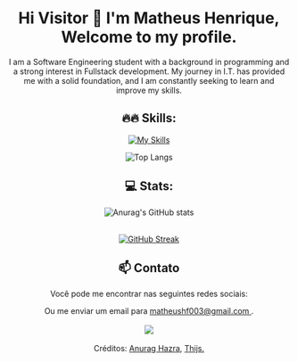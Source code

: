 <div align="center">

# Hi Visitor 👋 I'm Matheus Henrique, Welcome to my profile.

I am a Software Engineering student with a background in programming and a strong interest in Fullstack development. My journey in I.T. has provided me with a solid foundation, and I am constantly seeking to learn and improve my skills.

## 🔥🔥 Skills:

[![My Skills](https://skillicons.dev/icons?i=html,css,js,react,nodejs,php,py,java,c,git,vscode,mysql,postgres,debian&theme=dark&perline=7)](https://skillicons.dev)

![Top Langs](https://github-readme-stats.vercel.app/api/top-langs/?username=eng-mathias&layout=compact&langs_count=6&count_private=true&theme=merko&show_icons=true&border_radius=12)

## 💻 Stats:

![Anurag's GitHub stats](https://github-readme-stats.vercel.app/api?username=eng-mathias&count_private=true&theme=merko&show_icons=true&hide_title=true&layout=compact&hide=contribs)
<br></br>

[![GitHub Streak](https://streak-stats.demolab.com?user=eng-mathias&theme=merko&border_radius=12&locale=pt_BR&short_numbers=true&date_format=j%20M%5B%20Y%5D&mode=weekly)](https://git.io/streak-stats)

## 📫 Contato
Você pode me encontrar nas seguintes redes sociais:

 <div> 
Ou me enviar um email para <a href = "mailto: matheushf003@gmail.com"> matheushf003@gmail.com <a/>.
  <br></br>
  <a href="https://www.linkedin.com/in/engmatheushenriique/" target="_blank"><img src="https://img.shields.io/badge/-Linkedin-%230077B5?style=for-the-badge&logo=linkedin&logoColor=white" target="_blank"></a> 

</div>


 <br>
 Créditos: <a href="https://github.com/anuraghazra/github-readme-stats">Anurag Hazra</a>, <a href="https://github.com/tandpfun/skill-icons">Thijs.</a>
</div>
